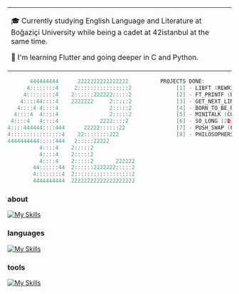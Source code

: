 <table>
  <tr>
    <td valign="center">
      
🎓  Currently studying English Language and Literature at Boğaziçi University while being a cadet at 42istanbul at the same time.

🌱  I'm learning Flutter and going deeper in C and Python.
    
  </tr>
  </table>

```c
       444444444      2222222222222222          PROJECTS DONE: 
      4::::::::4     2::::::::::::::::2              [1] - LIBFT (REWRITING OF SOME SECTIONS OF CLASSIC GLIBC AND STDIO LIBRARIES)  
     4:::::::::4    2::::::222222:::::2              [2] - FT_PRINTF (REWRITING OF PRINTF FUNCTION [WITH LESSER SPESIFIC CONVERSIONS])
    4::::44::::4    2222222     2:::::2              [3] - GET_NEXT_LINE (A FUNCTION THAT READS FROM A FILE LINE BY LINE)
   4::::4 4::::4                2:::::2              [4] - BORN_TO_BE_ROOT (SETTING UP LINUX_OS ON A VIRTUAL MACHINE VIA CLI)
  4::::4  4::::4                2:::::2              [5] - MINITALK (COMMUNICATION PROGRAM BETWEEN TERMINALS THAT USES UNIX SIGNALS)
 4::::4   4::::4             2222::::2               [6] - SO_LONG (2D, MINIMALISTIC ARCADE GAME USING MLX GRAPHIC LIBRARY)
4::::444444::::444      22222::::::22                [7] - PUSH_SWAP (FAMOUS HANOI-TOWER QUESTION WITH STACK DATA STRUCTURE AND RADIX SORT)
4::::::::::::::::4    22::::::::222                  [8] - PHILOSOPHERS (DINING PHILOSOPHERS QUESTION)
4444444444:::::444   2:::::22222
          4::::4    2:::::2
          4::::4    2:::::2
          4::::4    2:::::2       222222
        44::::::44  2::::::2222222:::::2
        4::::::::4  2::::::::::::::::::2
        4444444444  22222222222222222222	
```

### about

[![My Skills](https://skillicons.dev/icons?i=linkedin&theme=dark)](https://www.linkedin.com/in/bu%C4%9Frahan-karamollao%C4%9Flu-395a571b7/)

### languages

[![My Skills](https://skillicons.dev/icons?i=c,python,dart,bash&theme=dark)]()

### **tools**

[![My Skills](https://skillicons.dev/icons?i=vscode,visualstudio,androidstudio,vim,git,github,linux&theme=dark)]()
